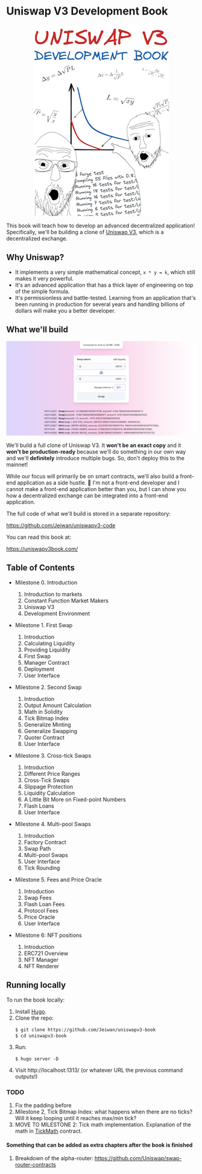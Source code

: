 # Uniswap V3 Development Book

<p align="center">
<img src="/static/images/cover-360.png" alt="Uniswap V3 Development Book cover"/>
</p>

This book will teach how to develop an advanced decentralized application! Specifically, we'll be building a clone of 
[Uniswap V3](https://uniswap.org/), which is a decentralized exchange.

## Why Uniswap?
- It implements a very simple mathematical concept, `x * y = k`, which still makes it very powerful.
- It's an advanced application that has a thick layer of engineering on top of the simple formula.
- It's permissionless and battle-tested. Learning from an application that's been running in production for
several years and handling billions of dollars will make you a better developer.

## What we'll build

![Front-end application screenshot](/screenshot.png)

We'll build a full clone of Uniswap V3. It **won't be an exact copy** and it **won't be production-ready** because we'll
do something in our own way and we'll **definitely** introduce multiple bugs. So, don't deploy this to the mainnet!

While our focus will primarily be on smart contracts, we'll also build a front-end application as a side hustle. 🙂
I'm not a front-end developer and I cannot make a front-end application better than you, but I can show you how a
decentralized exchange can be integrated into a front-end application.

The full code of what we'll build is stored in a separate repository:

https://github.com/Jeiwan/uniswapv3-code

You can read this book at:

https://uniswapv3book.com/

## Table of Contents

- Milestone 0. Introduction
  1. Introduction to markets
  1. Constant Function Market Makers
  1. Uniswap V3
  1. Development Environment
- Milestone 1. First Swap
  1. Introduction
  1. Calculating Liquidity
  1. Providing Liquidity
  1. First Swap
  1. Manager Contract
  1. Deployment
  1. User Interface
- Milestone 2. Second Swap
  1. Introduction
  1. Output Amount Calculation
  1. Math in Solidity
  1. Tick Bitmap Index
  1. Generalize Minting
  1. Generalize Swapping
  1. Quoter Contract
  1. User Interface
- Milestone 3. Cross-tick Swaps
  1. Introduction
  1. Different Price Ranges
  1. Cross-Tick Swaps
  1. Slippage Protection
  1. Liquidity Calculation
  1. A Little Bit More on Fixed-point Numbers
  1. Flash Loans
  1. User Interface

- Milestone 4. Multi-pool Swaps
  1. Introduction
  1. Factory Contract
  1. Swap Path
  1. Multi-pool Swaps
  1. User Interface
  1. Tick Rounding
- Milestone 5. Fees and Price Oracle
  1. Introduction
  1. Swap Fees
  1. Flash Loan Fees
  1. Protocol Fees
  1. Price Oracle
  1. User Interface
- Milestone 6: NFT positions
  1. Introduction
  1. ERC721 Overview
  1. NFT Manager
  1. NFT Renderer

## Running locally

To run the book locally:
1. Install [Hugo](https://gohugo.io/).
1. Clone the repo:
    ```shell
    $ git clone https://github.com/Jeiwan/uniswapv3-book
    $ cd uniswapv3-book
    ```
1. Run:
    ```shell
    $ hugo server -D
    ```
1. Visit http://localhost:1313/ (or whatever URL the previous command outputs!)


### TODO
1. Fix the padding before <katext>
1. Milestone 2, Tick Bitmap Index: what happens when there are no ticks? Will it keep looping until it reaches max/min tick?
1. MOVE TO MILESTONE 2: Tick math implementation. Explanation of the math in [TickMath](https://github.com/Uniswap/v3-core/blob/main/contracts/libraries/TickMath.sol) contract.

#### Something that can be added as extra chapters after the book is finished
1. Breakdown of the alpha-router: https://github.com/Uniswap/swap-router-contracts